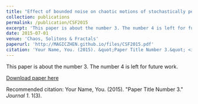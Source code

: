 ```yaml
---
title: "Effect of bounded noise on chaotic motions of stochastically perturbed slowly varying oscillator"
collection: publications
permalink: /publication/CSF2015
excerpt: 'This paper is about the number 3. The number 4 is left for future work.'
date: 2015-07-01
venue: 'Chaos, Solitons & Fractals'
paperurl: 'http://MAGICZHEN.github.io/files/CSF2015.pdf'
citation: 'Your Name, You. (2015). &quot;Paper Title Number 3.&quot; <i>Journal 1</i>. 1(3).'
---
```

This paper is about the number 3. The number 4 is left for future work.

[Download paper here](http://academicpages.github.io/files/paper3.pdf)

Recommended citation: Your Name, You. (2015). "Paper Title Number 3." <i>Journal 1</i>. 1(3).
